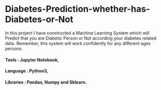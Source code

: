 # Diabetes-Prediction-whether-has-Diabetes-or-Not



In this project I have constructed a Machine Learning System which will Predict that you are Diabetic Person or Not according your diabetes related data. Remember, this system will work confidently for any different ages persons.


#### Tools : Jupyter Notebook, 
#### Language : Python3, 
#### Libraries : Pandas, Numpy and Sklearn.
